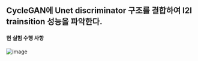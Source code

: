 
## CycleGAN에 Unet discriminator 구조를 결합하여 I2I trainsition 성능을 파악한다.

#### 현 실험 수행 사항

![image](https://user-images.githubusercontent.com/40943064/128587150-d830cf3a-192d-4ebb-9de1-92786203f75c.png)
